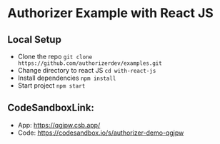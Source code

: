 # Authorizer Example with React JS

## Local Setup

- Clone the repo `git clone https://github.com/authorizerdev/examples.git`
- Change directory to react JS `cd with-react-js`
- Install dependencies `npm install`
- Start project `npm start`

## CodeSandboxLink:

- App: https://qgjpw.csb.app/
- Code: https://codesandbox.io/s/authorizer-demo-qgjpw
